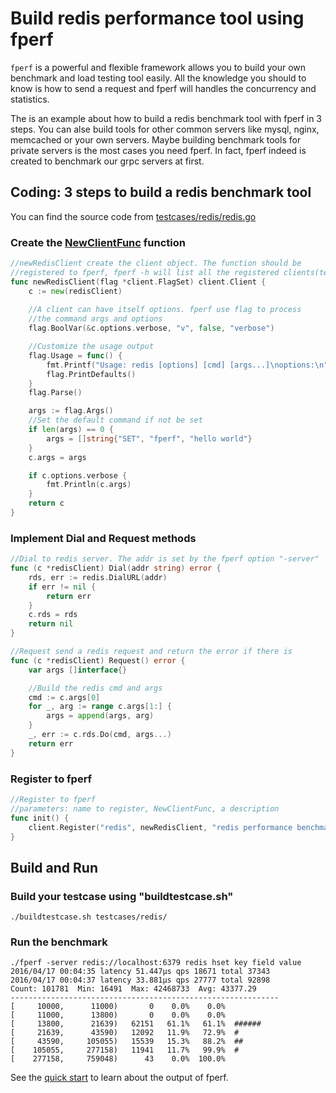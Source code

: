 # Build redis performance tool using fperf

`fperf` is a powerful and flexible framework allows you to build your own
benchmark and load testing tool easily. All the knowledge you should to
know is how to send a request and fperf will handles the concurrency and 
statistics.

The is an example about how to build a redis benchmark tool with fperf in 
3 steps. You can alse build tools for other common servers like mysql, nginx, 
memcached or your own servers. Maybe building benchmark tools for private servers 
is the most cases you need fperf. In fact, fperf indeed is created to benchmark our grpc 
servers at first.

## Coding: 3 steps to build a redis benchmark tool

You can find the source code from [testcases/redis/redis.go](redis.go)

### Create the [NewClientFunc](https://godoc.org/github.com/shafreeck/fperf/client#NewClientFunc) function
```go
//newRedisClient create the client object. The function should be
//registered to fperf, fperf -h will list all the registered clients(testcases)
func newRedisClient(flag *client.FlagSet) client.Client {
    c := new(redisClient)
    
    //A client can have itself options. fperf use flag to process
    //the command args and options
    flag.BoolVar(&c.options.verbose, "v", false, "verbose")

    //Customize the usage output
    flag.Usage = func() {
        fmt.Printf("Usage: redis [options] [cmd] [args...]\noptions:\n")
        flag.PrintDefaults()
    }
    flag.Parse()

    args := flag.Args()
    //Set the default command if not be set
    if len(args) == 0 {
        args = []string{"SET", "fperf", "hello world"}
    }
    c.args = args

    if c.options.verbose {
        fmt.Println(c.args)
    }
    return c
}
```

### Implement Dial and Request methods

```go
//Dial to redis server. The addr is set by the fperf option "-server"
func (c *redisClient) Dial(addr string) error {
    rds, err := redis.DialURL(addr)
    if err != nil {
        return err
    }
    c.rds = rds
    return nil
}

//Request send a redis request and return the error if there is
func (c *redisClient) Request() error {
    var args []interface{}

    //Build the redis cmd and args
    cmd := c.args[0]
    for _, arg := range c.args[1:] {
        args = append(args, arg)
    }
    _, err := c.rds.Do(cmd, args...)
    return err
}
```

### Register to fperf

```go
//Register to fperf
//parameters: name to register, NewClientFunc, a description
func init() {
	client.Register("redis", newRedisClient, "redis performance benchmark")
}
```

## Build and Run

### Build your testcase using "buildtestcase.sh"

```shell
./buildtestcase.sh testcases/redis/
```

### Run the benchmark

```shell
./fperf -server redis://localhost:6379 redis hset key field value
2016/04/17 00:04:35 latency 51.447µs qps 18671 total 37343
2016/04/17 00:04:37 latency 33.881µs qps 27777 total 92898
Count: 101781  Min: 16491  Max: 42468733  Avg: 43377.29
------------------------------------------------------------
[     10000,      11000)       0    0.0%    0.0%
[     11000,      13800)       0    0.0%    0.0%
[     13800,      21639)   62151   61.1%   61.1%  ######
[     21639,      43590)   12092   11.9%   72.9%  #
[     43590,     105055)   15539   15.3%   88.2%  ##
[    105055,     277158)   11941   11.7%   99.9%  #
[    277158,     759048)      43    0.0%  100.0%
```

See the [quick start](../../docs/quickstart.md) to learn about the output of fperf.
